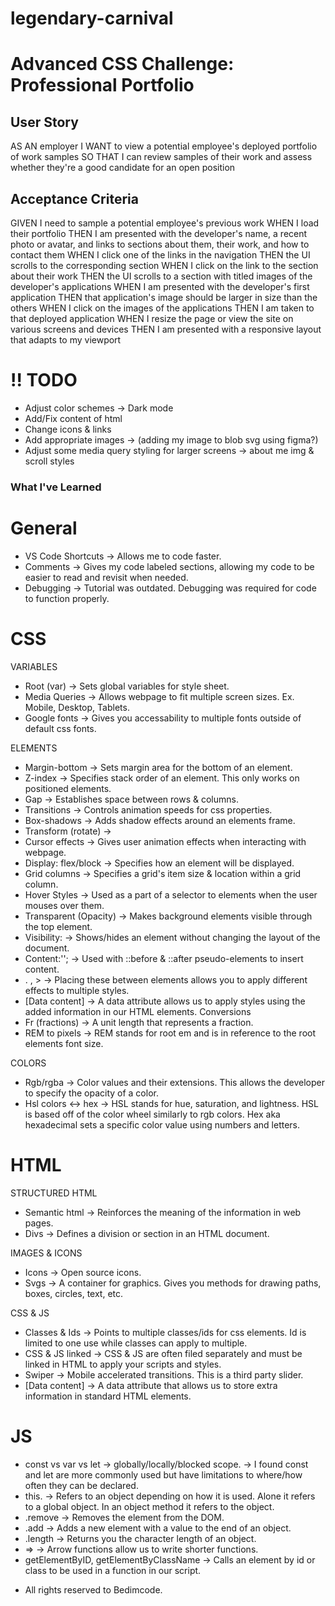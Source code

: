 # legendary-carnival
# Advanced CSS Challenge: Professional Portfolio

## User Story
AS AN employer
I WANT to view a potential employee's deployed portfolio of work samples
SO THAT I can review samples of their work and assess whether they're a good candidate for an open position

## Acceptance Criteria
GIVEN I need to sample a potential employee's previous work
WHEN I load their portfolio
    THEN I am presented with the developer's name, a recent photo or avatar, and links to sections about them, their work, and how to contact them
WHEN I click one of the links in the navigation
    THEN the UI scrolls to the corresponding section
WHEN I click on the link to the section about their work
    THEN the UI scrolls to a section with titled images of the developer's applications
WHEN I am presented with the developer's first application
    THEN that application's image should be larger in size than the others
WHEN I click on the images of the applications
    THEN I am taken to that deployed application
WHEN I resize the page or view the site on various screens and devices
    THEN I am presented with a responsive layout that adapts to my viewport

# !! TODO
-   Adjust color schemes -> Dark mode
-   Add/Fix content of html
-   Change icons & links
-   Add appropriate images -> (adding my image to blob svg using figma?)
-   Adjust some media query styling for larger screens -> about me img & scroll styles

### What I've Learned 
# General
-   VS Code Shortcuts -> Allows me to code faster.
-   Comments -> Gives my code labeled sections, allowing my code to be easier to read and revisit when needed.
-   Debugging -> Tutorial was outdated. Debugging was required for code to function properly.

# CSS
VARIABLES
-   Root (var) -> Sets global variables for style sheet.  
-   Media Queries -> Allows webpage to fit multiple screen sizes. Ex. Mobile, Desktop, Tablets. 
-   Google fonts -> Gives you accessability to multiple fonts outside of default css fonts. 

ELEMENTS
-   Margin-bottom -> Sets margin area for the bottom of an element. 
-   Z-index -> Specifies stack order of an element. This only works on positioned elements.
-   Gap -> Establishes space between rows & columns. 
-   Transitions -> Controls animation speeds for css properties. 
-   Box-shadows -> Adds shadow effects around an elements frame. 
-   Transform (rotate) -> 
-   Cursor effects -> Gives user animation effects when interacting with webpage. 
-   Display: flex/block -> Specifies how an element will be displayed.
-   Grid columns -> Specifies a grid's item size & location within a grid column.
-   Hover Styles -> Used as a part of a selector to elements when the user mouses over them.
-   Transparent (Opacity) -> Makes background elements visible through the top element. 
-   Visibility: -> Shows/hides an element without changing the layout of the document. 
-   Content:''; -> Used with ::before & ::after pseudo-elements to insert content.
-   . , > -> Placing these between elements allows you to apply different effects to multiple styles. 
-   [Data content] -> A data attribute allows us to apply styles using the added information in our HTML elements. 
Conversions
-   Fr (fractions) ->  A unit length that represents a fraction.     
-   REM to pixels -> REM stands for root em and is in reference to the root elements font size.

COLORS
-   Rgb/rgba -> Color values and their extensions. This allows the developer to specify the opacity of a color. 
-   Hsl colors <-> hex -> HSL stands for hue, saturation, and lightness. HSL is based off of the color wheel similarly to rgb colors. Hex aka hexadecimal sets a specific color value using numbers and letters.

# HTML
STRUCTURED HTML
-   Semantic html -> Reinforces the meaning of the information in web pages.
-   Divs -> Defines a division or section in an HTML document.

IMAGES & ICONS
-   Icons -> Open source icons.
-   Svgs -> A container for graphics. Gives you methods for drawing paths, boxes, circles, text, etc. 

CSS & JS
-   Classes & Ids -> Points to multiple classes/ids for css elements. Id is limited to one use while classes can apply to multiple. 
-   CSS & JS linked -> CSS & JS are often filed separately and must be linked in HTML to apply your scripts and styles.
-   Swiper -> Mobile accelerated transitions. This is a third party slider. 
-   [Data content] -> A data attribute that allows us to store extra information in standard HTML elements. 

# JS
-   const vs var vs let -> globally/locally/blocked scope. -> I found const and let are more commonly used but have limitations to where/how often they can be declared. 
-   this. -> Refers to an object depending on how it is used. Alone it refers to a global object. In an object method it refers to the object.
-   .remove -> Removes the element from the DOM.
-   .add -> Adds a new element with a value to the end of an object. 
-   .length -> Returns you the character length of an object.
-   => -> Arrow functions allow us to write shorter functions. 
-   getElementByID, getElementByClassName -> Calls an element by id or class to be used in a function in our script. 

*   All rights reserved to Bedimcode.